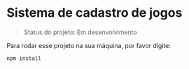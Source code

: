 <h1>Sistema de cadastro de jogos</h1>

>Status do projeto: Em desenvolvimento

Para rodar esse projeto na sua máquina, por favor digite: 

```
npm install
```
